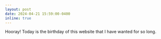 ```yaml
---
layout: post
date: 2024-04-21 15:59:00-0400
inline: true
---
```


Hooray! Today is the birthday of this website that I have wanted for so long.
